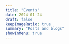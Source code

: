 ```yaml
---
title: "Events"
date: 2024-01-24
draft: false
keepImageRatio: true
summary: "Posts and blogs"
showInMenu: true
---
```

